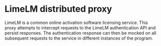 # LimeLM distributed proxy
LimeLM is a common online activation software licensing service. This proxy attempts to intercept requests to the LimeLM authentication API and persist responses. The authentication response can then be mocked on all subsequent requests to the service in different instances of the program.
